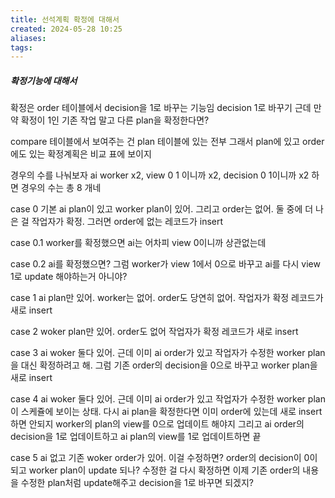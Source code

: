 ```yaml
---
title: 선석계획 확정에 대해서
created: 2024-05-28 10:25
aliases: 
tags:
---
```

##### 확정기능에 대해서
확정은 order 테이블에서 decision을 1로 바꾸는 기능임
decision 1로 바꾸기
근데 만약 확정이 1인 기존 작업 말고 다른 plan을 확정한다면?

compare 테이블에서 보여주는 건
plan 테이블에 있는 전부
그래서 plan에 있고 order에도 있는 확정계획은 비교 표에 보이지

경우의 수를 나눠보자
ai worker x2, view 0 1 이니까 x2, decision 0 1이니까 x2 하면 경우의 수는 총 8 개네

case 0 기본
ai plan이 있고 worker plan이 있어. 그리고 order는 없어.
둘 중에 더 나은 걸 작업자가 확정.
그러면 order에 없는 레코드가 insert

case 0.1
worker를 확정했으면 ai는 어차피 view 0이니까 상관없는데

case 0.2
ai를 확정했으면? 그럼 worker가 view 1에서 0으로 바꾸고 ai를 다시 view 1로 update 해야하는거 아니야?

case 1
ai plan만 있어. worker는 없어. order도 당연히 없어.
작업자가 확정
레코드가 새로 insert

case 2
woker plan만 있어. order도 없어
작업자가 확정
레코드가 새로 insert

case 3
ai woker 둘다 있어. 근데 이미 ai order가 있고 작업자가 수정한 worker plan을 대신 확정하려고 해.
그럼 기존 order의 decision을 0으로 바꾸고
worker plan을 새로 insert

case 4
ai woker 둘다 있어. 근데 이미 ai order가 있고 작업자가 수정한 worker plan이 스케쥴에 보이는 상태.
다시 ai plan을 확정한다면 이미 order에 있는데 새로 insert하면 안되지
worker의 plan의 view를 0으로 업데이트 해야지
그리고 ai order의 decision을 1로 업데이트하고
ai plan의 view를 1로 업데이트하면 끝

case 5
ai 없고 기존 woker order가 있어. 이걸 수정하면?
order의 decision이 0이 되고 worker plan이 update 되나?
수정한 걸 다시 확정하면 이제 기존 order의 내용을 수정한 plan처럼 update해주고 decision을 1로 바꾸면 되겠지?


